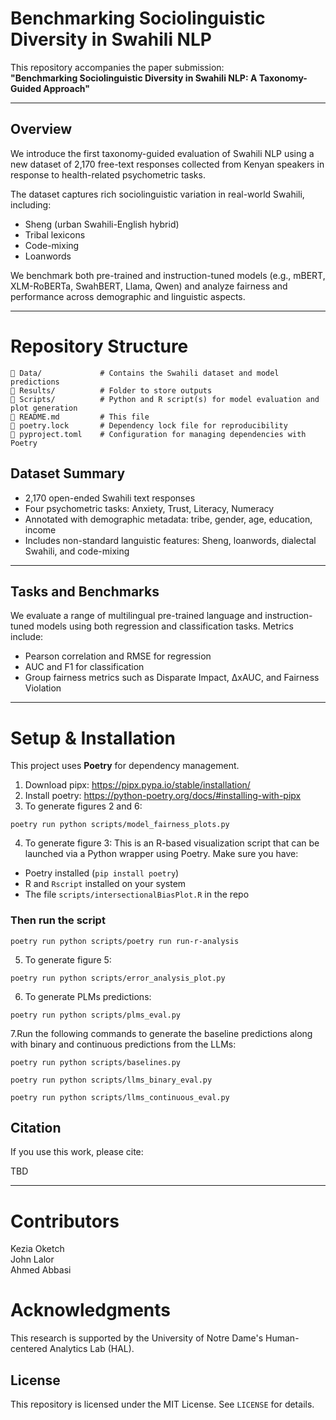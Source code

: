 # Benchmarking Sociolinguistic Diversity in Swahili NLP

This repository accompanies the paper submission:  
**"Benchmarking Sociolinguistic Diversity in Swahili NLP: A Taxonomy-Guided Approach"**

---

## Overview

We introduce the first taxonomy-guided evaluation of Swahili NLP using a new dataset of 2,170 free-text responses collected from Kenyan speakers in response to health-related psychometric tasks.

The dataset captures rich sociolinguistic variation in real-world Swahili, including:

- Sheng (urban Swahili-English hybrid)
- Tribal lexicons
- Code-mixing
- Loanwords

We benchmark both pre-trained and instruction-tuned models (e.g., mBERT, XLM-RoBERTa, SwahBERT, Llama, Qwen) and analyze fairness and performance across demographic and linguistic aspects.

---

# Repository Structure

```
📂 Data/             # Contains the Swahili dataset and model predictions
📂 Results/          # Folder to store outputs
📂 Scripts/          # Python and R script(s) for model evaluation and plot generation
📜 README.md         # This file
📜 poetry.lock       # Dependency lock file for reproducibility
📜 pyproject.toml    # Configuration for managing dependencies with Poetry
```
## Dataset Summary
- 2,170 open-ended Swahili text responses
- Four psychometric tasks: Anxiety, Trust, Literacy, Numeracy
- Annotated with demographic metadata: tribe, gender, age, education, income
- Includes non-standard languistic features: Sheng, loanwords, dialectal Swahili, and code-mixing

---

## Tasks and Benchmarks

We evaluate a range of multilingual pre-trained language and instruction-tuned models using both regression and classification tasks. Metrics include:

- Pearson correlation and RMSE for regression
- AUC and F1 for classification
- Group fairness metrics such as Disparate Impact, ∆xAUC, and Fairness Violation

---
# Setup & Installation

This project uses **Poetry** for dependency management.

1. Download pipx: https://pipx.pypa.io/stable/installation/
2. Install poetry: https://python-poetry.org/docs/#installing-with-pipx
3. To generate figures 2 and 6:

```{python}
poetry run python scripts/model_fairness_plots.py
```

4. To generate figure 3:
This is an R-based visualization script that can be launched via a Python wrapper using Poetry.
 Make sure you have:
- Poetry installed (`pip install poetry`)
- R and `Rscript` installed on your system
- The file `scripts/intersectionalBiasPlot.R` in the repo

### Then run the script
```{python}
poetry run python scripts/poetry run run-r-analysis
```
5. To generate figure 5:

```{python}
poetry run python scripts/error_analysis_plot.py
```
6. To generate PLMs predictions:

```{python}
poetry run python scripts/plms_eval.py
```
7.Run the following commands to generate the baseline predictions along with binary and continuous predictions from the LLMs:
```{python}
poetry run python scripts/baselines.py

poetry run python scripts/llms_binary_eval.py

poetry run python scripts/llms_continuous_eval.py
```
## Citation

If you use this work, please cite:

TBD

---
# Contributors

Kezia Oketch  
John Lalor      
Ahmed Abbasi    

# Acknowledgments

This research is supported by the University of Notre Dame's Human-centered Analytics Lab (HAL).

## License

This repository is licensed under the MIT License. See `LICENSE` for details.

